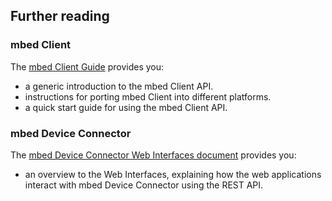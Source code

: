 ## Further reading

### mbed Client

The [mbed Client Guide](/docs/v1.2/legacy-products/index.html) provides you:

- a generic introduction to the mbed Client API.
- instructions for porting mbed Client into different platforms.
- a quick start guide for using the mbed Client API.

### mbed Device Connector

The [mbed Device Connector Web Interfaces document](/docs/v1.2/legacy-products/mbed-device-connector-web-api.html) provides you:

- an overview to the Web Interfaces, explaining how the web applications interact with mbed Device Connector using the REST API.

